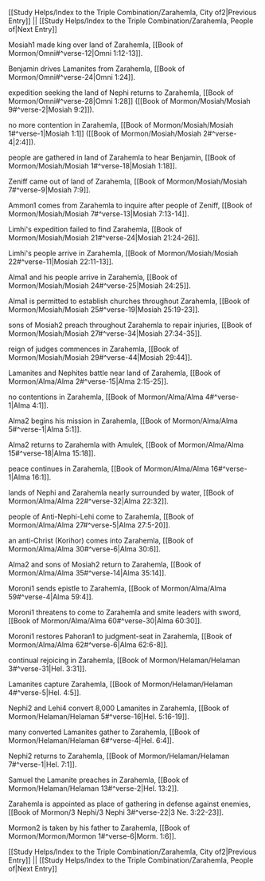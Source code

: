 [[Study Helps/Index to the Triple Combination/Zarahemla, City of2|Previous Entry]]  ||  [[Study Helps/Index to the Triple Combination/Zarahemla, People of|Next Entry]]

 Mosiah1 made king over land of Zarahemla, [[Book of Mormon/Omni#^verse-12|Omni 1:12-13]].

 Benjamin drives Lamanites from Zarahemla, [[Book of Mormon/Omni#^verse-24|Omni 1:24]].

 expedition seeking the land of Nephi returns to Zarahemla, [[Book of Mormon/Omni#^verse-28|Omni 1:28]] ([[Book of Mormon/Mosiah/Mosiah 9#^verse-2|Mosiah 9:2]]).

 no more contention in Zarahemla, [[Book of Mormon/Mosiah/Mosiah 1#^verse-1|Mosiah 1:1]] ([[Book of Mormon/Mosiah/Mosiah 2#^verse-4|2:4]]).

 people are gathered in land of Zarahemla to hear Benjamin, [[Book of Mormon/Mosiah/Mosiah 1#^verse-18|Mosiah 1:18]].

 Zeniff came out of land of Zarahemla, [[Book of Mormon/Mosiah/Mosiah 7#^verse-9|Mosiah 7:9]].

 Ammon1 comes from Zarahemla to inquire after people of Zeniff, [[Book of Mormon/Mosiah/Mosiah 7#^verse-13|Mosiah 7:13-14]].

 Limhi's expedition failed to find Zarahemla, [[Book of Mormon/Mosiah/Mosiah 21#^verse-24|Mosiah 21:24-26]].

 Limhi's people arrive in Zarahemla, [[Book of Mormon/Mosiah/Mosiah 22#^verse-11|Mosiah 22:11-13]].

 Alma1 and his people arrive in Zarahemla, [[Book of Mormon/Mosiah/Mosiah 24#^verse-25|Mosiah 24:25]].

 Alma1 is permitted to establish churches throughout Zarahemla, [[Book of Mormon/Mosiah/Mosiah 25#^verse-19|Mosiah 25:19-23]].

 sons of Mosiah2 preach throughout Zarahemla to repair injuries, [[Book of Mormon/Mosiah/Mosiah 27#^verse-34|Mosiah 27:34-35]].

 reign of judges commences in Zarahemla, [[Book of Mormon/Mosiah/Mosiah 29#^verse-44|Mosiah 29:44]].

 Lamanites and Nephites battle near land of Zarahemla, [[Book of Mormon/Alma/Alma 2#^verse-15|Alma 2:15-25]].

 no contentions in Zarahemla, [[Book of Mormon/Alma/Alma 4#^verse-1|Alma 4:1]].

 Alma2 begins his mission in Zarahemla, [[Book of Mormon/Alma/Alma 5#^verse-1|Alma 5:1]].

 Alma2 returns to Zarahemla with Amulek, [[Book of Mormon/Alma/Alma 15#^verse-18|Alma 15:18]].

 peace continues in Zarahemla, [[Book of Mormon/Alma/Alma 16#^verse-1|Alma 16:1]].

 lands of Nephi and Zarahemla nearly surrounded by water, [[Book of Mormon/Alma/Alma 22#^verse-32|Alma 22:32]].

 people of Anti-Nephi-Lehi come to Zarahemla, [[Book of Mormon/Alma/Alma 27#^verse-5|Alma 27:5-20]].

 an anti-Christ (Korihor) comes into Zarahemla, [[Book of Mormon/Alma/Alma 30#^verse-6|Alma 30:6]].

 Alma2 and sons of Mosiah2 return to Zarahemla, [[Book of Mormon/Alma/Alma 35#^verse-14|Alma 35:14]].

 Moroni1 sends epistle to Zarahemla, [[Book of Mormon/Alma/Alma 59#^verse-4|Alma 59:4]].

 Moroni1 threatens to come to Zarahemla and smite leaders with sword, [[Book of Mormon/Alma/Alma 60#^verse-30|Alma 60:30]].

 Moroni1 restores Pahoran1 to judgment-seat in Zarahemla, [[Book of Mormon/Alma/Alma 62#^verse-6|Alma 62:6-8]].

 continual rejoicing in Zarahemla, [[Book of Mormon/Helaman/Helaman 3#^verse-31|Hel. 3:31]].

 Lamanites capture Zarahemla, [[Book of Mormon/Helaman/Helaman 4#^verse-5|Hel. 4:5]].

 Nephi2 and Lehi4 convert 8,000 Lamanites in Zarahemla, [[Book of Mormon/Helaman/Helaman 5#^verse-16|Hel. 5:16-19]].

 many converted Lamanites gather to Zarahemla, [[Book of Mormon/Helaman/Helaman 6#^verse-4|Hel. 6:4]].

 Nephi2 returns to Zarahemla, [[Book of Mormon/Helaman/Helaman 7#^verse-1|Hel. 7:1]].

 Samuel the Lamanite preaches in Zarahemla, [[Book of Mormon/Helaman/Helaman 13#^verse-2|Hel. 13:2]].

 Zarahemla is appointed as place of gathering in defense against enemies, [[Book of Mormon/3 Nephi/3 Nephi 3#^verse-22|3 Ne. 3:22-23]].

 Mormon2 is taken by his father to Zarahemla, [[Book of Mormon/Mormon/Mormon 1#^verse-6|Morm. 1:6]].

[[Study Helps/Index to the Triple Combination/Zarahemla, City of2|Previous Entry]]  ||  [[Study Helps/Index to the Triple Combination/Zarahemla, People of|Next Entry]]
